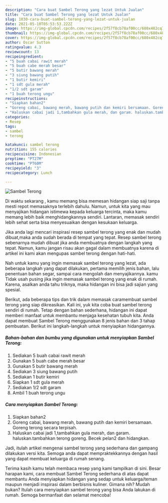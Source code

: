 ```yaml
---
description: "Cara buat Sambel Terong yang lezat Untuk Jualan"
title: "Cara buat Sambel Terong yang lezat Untuk Jualan"
slug: 1030-cara-buat-sambel-terong-yang-lezat-untuk-jualan
date: 2021-05-10T05:53:53.222Z
image: https://img-global.cpcdn.com/recipes/2f57f8cb78af00cc/680x482cq70/sambel-terong-foto-resep-utama.jpg
thumbnail: https://img-global.cpcdn.com/recipes/2f57f8cb78af00cc/680x482cq70/sambel-terong-foto-resep-utama.jpg
cover: https://img-global.cpcdn.com/recipes/2f57f8cb78af00cc/680x482cq70/sambel-terong-foto-resep-utama.jpg
author: Oscar Sutton
ratingvalue: 4.3
reviewcount: 13
recipeingredient:
- "5 buah cabai rawit merah"
- "5 buah cabe merah besar"
- "5 butir bawang merah"
- "3 siung bawang putih"
- "1 butir kemiri"
- "1 sdt gula merah"
- "1/2 sdt garam"
- "1 buah terong ungu"
recipeinstructions:
- "Siapkan bahan2"
- "Goreng cabai, bawang merah, bawang putih dan kemiri bersamaan. Goreng terong secara terpisah."
- "Haluskan cabai jadi 1,tambahkan gula merah, dan garam. haluskan.tambahkan terong goreng. Becek pelan2 dan hidangkan."
categories:
- Resep
tags:
- sambel
- terong

katakunci: sambel terong 
nutrition: 155 calories
recipecuisine: Indonesian
preptime: "PT27M"
cooktime: "PT60M"
recipeyield: "3"
recipecategory: Lunch

---
```



![Sambel Terong](https://img-global.cpcdn.com/recipes/2f57f8cb78af00cc/680x482cq70/sambel-terong-foto-resep-utama.jpg)

Di waktu  sekarang , kamu memang bisa memesan hidangan siap saji tanpa mesti repot memasaknya terlebih dahulu. Namun, untuk kita yang mau menyajikan hidangan istimewa kepada keluarga tercinta, maka kamu memang lebih baik menghidangkannya sendiri. Lantaran, memasak sendiri lebih sehat serta bisa menyesuaikan dengan kesukaan keluarga.

Jika anda lagi mencari inspirasi resep sambel terong yang enak dan mudah dibuat,maka anda sudah berada di tempat yang tepat. Resep sambel terong  sebenarnya mudah dibuat jika anda membuatnya dengan langkah yang tepat. Namun, kamu jangan risau akan gagal dalam membuatnya 
karena di artikel ini kami akan mengupas sambel terong dengan hati-hati.  



Nah untuk kamu yang ingin memasak sambel terong yang lezat, ada beberapa langkah yang dapat dilakukan, pertama memilih jenis bahan, lalu penentuan bahan segar, sampai cara mengolah dan menyajikannya. kamu Tidak usah pusing jika ingin memasak sambel terong yang enak di rumah. Karena, asalkan anda  tahu triknya, maka hidangan ini bisa jadi sajian yang spesial.

Berikut, ada beberapa tips dan trik dalam memasak caramembuat sambel terong yang siap dikreasikan. Kali ini, yuk kita coba buat sambel terong sendiri di rumah. Tetap dengan bahan sederhana, hidangan ini dapat memberi manfaat untuk membantu menjaga kesehatan tubuh kita. Anda dapat membuat Sambel Terong menggunakan 8 jenis bahan dan 3 tahap pembuatan. Berikut ini langkah-langkah untuk menyiapkan hidangannya.

<!--inarticleads1-->

##### Bahan-bahan dan bumbu yang digunakan untuk menyiapkan Sambel Terong:

1. Sediakan 5 buah cabai rawit merah
1. Gunakan 5 buah cabe merah besar
1. Gunakan 5 butir bawang merah
1. Sediakan 3 siung bawang putih
1. Sediakan 1 butir kemiri
1. Siapkan 1 sdt gula merah
1. Sediakan 1/2 sdt garam
1. Ambil 1 buah terong ungu




<!--inarticleads2-->

##### Cara menyiapkan Sambel Terong:

1. Siapkan bahan2
1. Goreng cabai, bawang merah, bawang putih dan kemiri bersamaan. Goreng terong secara terpisah.
1. Haluskan cabai jadi 1,tambahkan gula merah, dan garam. haluskan.tambahkan terong goreng. Becek pelan2 dan hidangkan.




Jadi, itulah artikel mengenai  sambel terong  yang sederhana dan gampang dilakukan versi kita. Semoga anda dapat mempraktekkannya dengan hasil yang dapat membuat keluarga di rumah senang. 

Terima kasih kamu telah membaca resep yang kami tampilkan di sini. Besar harapan kami, cara membuat  Sambel Terong sederhana di atas dapat membantu Anda menyiapkan hidangan yang sedap untuk keluarga/teman maupun menjadi inspirasi dalam berbisnis kuliner. Gimana nih? Mudah bukan? Itulah cara menyiapkan sambel terong yang bisa Anda lakukan di rumah. Semoga bermanfaat dan selamat mencoba!

